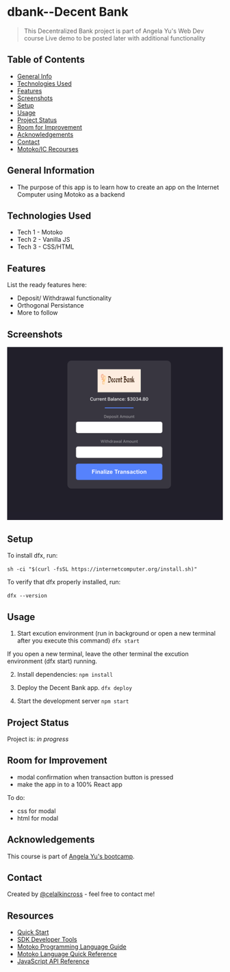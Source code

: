# dbank--Decent Bank
> This Decentralized Bank project is part of Angela Yu's Web Dev course
> Live demo to be posted later with additional functionality

<!-- > Live demo [_here_](https://www.example.com). If you have the project hosted somewhere, include the link here. -->

## Table of Contents
* [General Info](#general-information)
* [Technologies Used](#technologies-used)
* [Features](#features)
* [Screenshots](#screenshots)
* [Setup](#setup)
* [Usage](#usage)
* [Project Status](#project-status)
* [Room for Improvement](#room-for-improvement)
* [Acknowledgements](#acknowledgements)
* [Contact](#contact)
* [Motoko/IC Recourses](#resources)
<!-- * [License](#license) -->


## General Information
- The purpose of this app is to learn how to create an app on the Internet Computer using Motoko as a backend 
<!-- You don't have to answer all the questions - just the ones relevant to your project. -->


## Technologies Used
- Tech 1 - Motoko
- Tech 2 - Vanilla JS
- Tech 3 - CSS/HTML


## Features
List the ready features here:
- Deposit/ Withdrawal functionality
- Orthogonal Persistance
- More to follow


## Screenshots
![Example screenshot](./img/UIpic.png)



## Setup
To install dfx, run:

`sh -ci "$(curl -fsSL https://internetcomputer.org/install.sh)"`

To verify that dfx properly installed, run:

`dfx --version`


## Usage

1. Start excution environment (run in background or open a new terminal after you execute this command)
`dfx start`

If you open a new terminal, leave the other terminal the excution environment (dfx start) running. 

2. Install dependencies:
`npm install`

3. Deploy the Decent Bank app.
`dfx deploy`

4. Start the development server
`npm start`

## Project Status
Project is: _in progress_ 

## Room for Improvement

- modal confirmation when transaction button is pressed
- make the app in to a 100% React app

To do:
- css for modal
- html for modal


## Acknowledgements
This course is part of [Angela Yu's bootcamp](https://appbrewery.com/p/the-complete-web-development-course).



## Contact
Created by [@celalkincross](https://celalkincross.github.io/) - feel free to contact me!


<!-- Optional -->
<!-- ## License -->
<!-- This project is open source and available under the [... License](). -->

<!-- You don't have to include all sections - just the one's relevant to your project -->

## Resources

- [Quick Start](https://internetcomputer.org/docs/current/developer-docs/quickstart/hello10mins)
- [SDK Developer Tools](https://internetcomputer.org/docs/current/developer-docs/build/install-upgrade-remove)
- [Motoko Programming Language Guide](https://internetcomputer.org/docs/current/developer-docs/build/cdks/motoko-dfinity/motoko/)
- [Motoko Language Quick Reference](https://internetcomputer.org/docs/current/references/motoko-ref/)
- [JavaScript API Reference](https://erxue-5aaaa-aaaab-qaagq-cai.raw.ic0.app)

